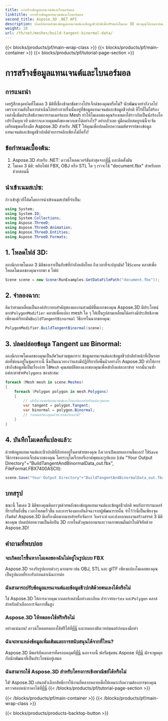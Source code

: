 ```yaml
---
title: การสร้างข้อมูลแทนเจนต์และไบนอร์มอล
linktitle: การสร้างข้อมูลแทนเจนต์และไบนอร์มอล
second_title: Aspose.3D .NET API
description: ปลดปล่อยพลังของข้อมูลแทนเจนต์และข้อมูลชีวปกติเพื่อปรับแต่งโมเดล 3D ของคุณให้เหมาะสมเพื่อการเรนเดอร์ที่ราบรื่นยิ่งขึ้น เวลาในการโหลดเร็วขึ้น และเพิ่มประสิทธิภาพ
weight: 10
url: /th/net/meshes/build-tangent-binormal-data/
---
```


{{< blocks/products/pf/main-wrap-class >}}
{{< blocks/products/pf/main-container >}}
{{< blocks/products/pf/tutorial-page-section >}}

# การสร้างข้อมูลแทนเจนต์และไบนอร์มอล

## การแนะนำ
เคยรู้สึกหงุดหงิดที่โมเดล 3 มิติที่เชื่องช้ามาขัดขวางโปรเจ็กต์ของคุณหรือไม่? นักพัฒนาอย่ากังวลไป เพราะความลับในการดำเนินไปอย่างราบรื่นนั้นอยู่ที่ข้อมูลแทนเจนต์และข้อมูลชีวปกติ ฮีโร่ที่ไม่ได้ร้องเหล่านี้เพิ่มประสิทธิภาพการเรนเดอร์แบบ Mesh ทำให้โมเดลของคุณร้องเพลงได้ราวกับเป็นนักร้องโอเปร่าในทุกเวที แต่เราจะควบคุมพลังของพวกเขาได้อย่างไร? อย่ากลัวเลย คู่มือฉบับสมบูรณ์นี้จะจัดเตรียมชุดเครื่องมือ Aspose.3D สำหรับ .NET ให้คุณเพื่อปลดล็อกความมหัศจรรย์ของข้อมูลแทนเจนต์และข้อมูลชีวปกติด้วยการคลิกเพียงไม่กี่ครั้ง!

## ข้อกำหนดเบื้องต้น:

1.  Aspose.3D สำหรับ .NET: ดาวน์โหลดเวอร์ชันล่าสุดจาก[ที่นี่](https://releases.aspose.com/3d/net/) และติดตั้งมัน
2. โมเดล 3 มิติ: หยิบไฟล์ FBX, OBJ หรือ STL ใด ๆ เราจะใช้ "document.fbx" สำหรับบทช่วยสอนนี้

## นำเข้าเนมสเปซ:

ก้าวเข้าสู่เวทีโค้ดโดยการนำเข้าเนมสเปซที่จำเป็น:

```C#
using System;
using System.IO;
using System.Collections;
using Aspose.ThreeD;
using Aspose.ThreeD.Animation;
using Aspose.ThreeD.Entities;
using Aspose.ThreeD.Formats;
```

## 1. โหลดไฟล์ 3D:

 ลองนึกภาพโมเดล 3 มิติของเราเป็นยักษ์ที่กำลังหลับใหล ถึงเวลาที่จะปลุกมัน! ใช้`Scene` คลาสเพื่อโหลดโมเดลของคุณจากพา ธ ไฟล์:

```C#
Scene scene = new Scene(RunExamples.GetDataFilePath("document.fbx"));
```

## 2. จำลองฉาก:

คิดว่าสามเหลี่ยมเป็นองค์ประกอบสำคัญของผลงานสามมิติชิ้นเอกของคุณ Aspose.3D มีประโยชน์มาก`PolygonModifier` คลาสเพื่อแปลง mesh ใด ๆ ให้เป็นรูปสามเหลี่ยมได้อย่างมีประสิทธิภาพ เพียงแค่เรียกมัน`BuildTangentBinormal` วิธีการในฉากของคุณ:

```C#
PolygonModifier.BuildTangentBinormal(scene);
```

## 3. ปลดปล่อยข้อมูล Tangent และ Binormal:

 ลองนึกภาพโมเดลของคุณเป็นอัศวินสวมชุดเกราะ ข้อมูลแทนเจนต์และข้อมูลชีวปกติทำหน้าที่เป็นรอยต่อที่ซ่อนอยู่ในชุดเกราะนี้ ซึ่งเป็นแนวทางว่าแสงมีปฏิกิริยากับพื้นผิวอย่างไร Aspose.3D ทำให้การเข้าถึงข้อมูลนี้เป็นเรื่องง่าย ใช้`Mesh` คุณสมบัติของฉากของคุณเพื่อเข้าถึงแต่ละตาข่าย จากนั้นวนซ้ำแต่ละตาข่าย`Polygons` ของสะสม:

```C#
foreach (Mesh mesh in scene.Meshes)
{
    foreach (Polygon polygon in mesh.Polygons)
    {
        // เข้าถึงเวกเตอร์แทนเจนต์และไบนอร์มอลสำหรับแต่ละจุดยอด
        var tangent = polygon.Tangent;
        var binormal = polygon.Binormal;
        // ร่ายมนตร์ของคุณด้วยเวกเตอร์เหล่านี้!
    }
}
```

## 4. บันทึกโมเดลที่แปลงแล้ว:

 ด้วยข้อมูลแทนเจนต์และชีวปกติที่ถักทออยู่ในตาข่ายของคุณ ถึงเวลาเปิดเผยผลงานชิ้นเอก! ใช้`Save` วิธีการของออบเจ็กต์ฉากของคุณ โดยระบุไดเร็กทอรีเอาต์พุตและรูปแบบ (เช่น "Your Output Directory"+"BuildTangentAndBinormalData_out.fbx", FileFormat.FBX7400ASCII):

```C#
scene.Save("Your Output Directory"+"BuildTangentAndBinormalData_out.fbx", FileFormat.FBX7400ASCII);
```

## บทสรุป
ขณะนี้ โมเดล 3 มิติของคุณติดอาวุธด้วยพลังของข้อมูลแทนเจนต์และข้อมูลชีวปกติ พบกับการเรนเดอร์ที่ราบรื่นยิ่งขึ้น เวลาโหลดเร็วขึ้น และการจ้องมองอันอิจฉาจากผู้พัฒนารายอื่น จำไว้ว่านี่เป็นเพียงจุดเริ่มต้น! Aspose.3D มีเครื่องมือมากมายสำหรับจัดการ วิเคราะห์ และส่งออกผลงานสร้างสรรค์ 3 มิติของคุณ ปลดปล่อยความเป็นศิลปิน 3D ภายในตัวคุณออกมาและวาดภาพบนผืนผ้าใบดิจิทัลด้วย Aspose.3D!

## คำถามที่พบบ่อย

### จะเกิดอะไรขึ้นหากโมเดลของฉันไม่อยู่ในรูปแบบ FBX 
Aspose.3D รองรับรูปแบบต่างๆ มากมาย เช่น OBJ, STL และ glTF เพียงแปลงโมเดลของคุณเป็นรูปแบบที่รองรับก่อนดำเนินการต่อ
### ฉันสามารถปรับข้อมูลแทนเจนต์และข้อมูลชีวปกติด้วยตนเองได้หรือไม่ 
 ใช่ Aspose.3D ให้การควบคุมเวกเตอร์เหล่านี้อย่างละเอียด สำรวจ`Vertex` และ`Polygon` คลาสสำหรับตัวเลือกการจัดการขั้นสูง
### Aspose.3D ให้ทดลองใช้ฟรีหรือไม่ 
 อย่างแน่นอน! ดาวน์โหลดทดลองใช้ฟรีได้ที่[ที่นี่](https://releases.aspose.com/3d/net/) และทดลองขับเวทย์มนตร์ก่อนลงมือทำ
### ฉันจะหาแหล่งข้อมูลเพิ่มเติมและการสนับสนุนได้จากที่ไหน? 
 Aspose.3D มีพอร์ทัลเอกสารที่ครอบคลุมที่[ที่นี่](https://docs.aspose.com/3d/net/) นอกจากนี้ ฟอรั่มชุมชน Aspose ที่[ที่นี่](https://forum.aspose.com/) มักจะพูดคุยกับนักพัฒนาที่เป็นประโยชน์อยู่เสมอ
### ฉันสามารถใช้ Aspose.3D สำหรับโครงการเชิงพาณิชย์ได้หรือไม่ 
 ใช่! Aspose.3D เสนอตัวเลือกสิทธิ์การใช้งานที่หลากหลายเพื่อให้เหมาะกับความต้องการของคุณ ตรวจสอบหน้าราคาได้ที่[ที่นี่](https://purchase.aspose.com/buy)
{{< /blocks/products/pf/tutorial-page-section >}}

{{< /blocks/products/pf/main-container >}}
{{< /blocks/products/pf/main-wrap-class >}}

{{< blocks/products/products-backtop-button >}}
